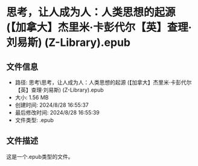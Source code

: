 ﻿# 思考，让人成为人：人类思想的起源 (【加拿大】杰里米·卡彭代尔【英】查理·刘易斯) (Z-Library).epub

## 文件信息
- 路径: 思考\思考，让人成为人：人类思想的起源 (【加拿大】杰里米·卡彭代尔【英】查理·刘易斯) (Z-Library).epub
- 大小: 1.56 MB
- 创建时间: 2024/8/28 16:55:37
- 最后修改时间: 2024/8/28 16:55:39
- 文件类型: .epub

## 文件描述
这是一个.epub类型的文件。

